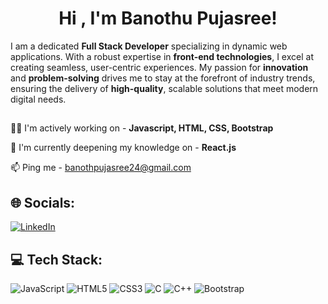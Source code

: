 <h1 align="center">Hi , I'm Banothu Pujasree!</h1>

I am a dedicated **Full Stack Developer** specializing in dynamic web applications. With a robust expertise in **front-end technologies**, I excel at creating seamless, user-centric experiences. My passion for **innovation** and **problem-solving** drives me to stay at the forefront of industry trends, ensuring the delivery of **high-quality**, scalable solutions that meet modern digital needs.
## 
👩‍💻 I'm actively working on - **Javascript, HTML, CSS, Bootstrap**

🧠 I'm currently deepening my knowledge on - **React.js**

📫 Ping me - banothpujasree24@gmail.com


## 🌐 Socials:
[![LinkedIn](https://img.shields.io/badge/linkedin-%230077B5.svg?style=for-the-badge&logo=linkedin&logoColor=white)](https://www.linkedin.com/in/pujasree-banothu-431b9b24a)
## 💻 Tech Stack:
![JavaScript](https://img.shields.io/badge/javascript-%23323330.svg?style=for-the-badge&logo=javascript&logoColor=%23F7DF1E) ![HTML5](https://img.shields.io/badge/html5-%23E34F26.svg?style=for-the-badge&logo=html5&logoColor=white) ![CSS3](https://img.shields.io/badge/css3-%231572B6.svg?style=for-the-badge&logo=css3&logoColor=white) ![C](https://img.shields.io/badge/c-%2300599C.svg?style=for-the-badge&logo=c&logoColor=white) ![C++](https://img.shields.io/badge/c++-%2300599C.svg?style=for-the-badge&logo=c%2B%2B&logoColor=white) ![Bootstrap](https://img.shields.io/badge/bootstrap-%23563D7C.svg?style=for-the-badge&logo=bootstrap&logoColor=white)
